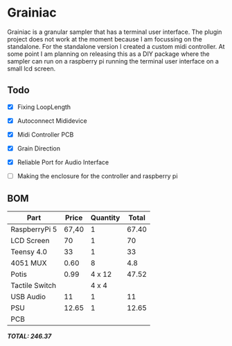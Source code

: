# Grainiac
Grainiac is a granular sampler that has a terminal user interface. The plugin project does not work at the moment because I am focussing on the standalone. For the standalone version I created a custom midi controller. 
At some point I am planning on releasing this as a DIY package where the sampler can run on a raspberry pi running the terminal user interface on a small lcd screen.

## Todo
- [X] Fixing LoopLength
- [X] Autoconnect Mididevice
- [X] Midi Controller PCB
- [X] Grain Direction
- [X] Reliable Port for Audio Interface
- [ ] Making the enclosure for the controller and raspberry pi


## BOM
| Part          | Price | Quantity | Total |
| ------------- | ----- | -------- | ----  |
| RaspberryPi 5 | 67,40 | 1        | 67.40 |
| LCD Screen    | 70    | 1        | 70    |
| Teensy 4.0    | 33    | 1        | 33    |
| 4051 MUX      | 0.60  | 8        | 4.8   |
| Potis         | 0.99  | 4 x 12   | 47.52 |
| Tactile Switch|       | 4 x 4    |       |
| USB Audio     | 11    | 1        | 11    |
| PSU           | 12.65 | 1        | 12.65 | 
| PCB           |       |          |       |

***TOTAL: 246.37***
